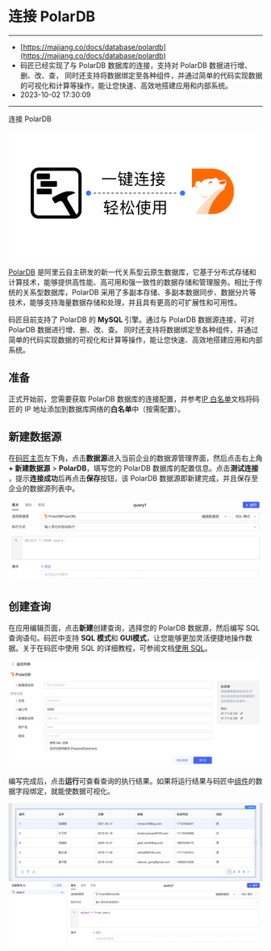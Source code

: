 # 连接 PolarDB

---

* [https://majiang.co/docs/database/polardb](https://majiang.co/docs/database/polardb)
* 码匠已经实现了与 PolarDB 数据库的连接，支持对 PolarDB 数据进行增、删、改、查， 同时还支持将数据绑定至各种组件，并通过简单的代码实现数据的可视化和计算等操作，能让您快速、高效地搭建应用和内部系统。
* 2023-10-02 17:30:09

---

连接 PolarDB

​![](assets/1-20231002173010-m0tu9z3.png)​

[PolarDB](https://www.aliyun.com/product/polardb) 是阿里云自主研发的新一代关系型云原生数据库，它基于分布式存储和计算技术，能够提供高性能、高可用和强一致性的数据存储和管理服务。相比于传统的关系型数据库，PolarDB 采用了多副本存储、多副本数据同步、数据分片等技术，能够支持海量数据存储和处理，并且具有更高的可扩展性和可用性。

码匠目前支持了 PolarDB 的 **MySQL** 引擎。通过与 PolarDB 数据源连接，可对 PolarDB 数据进行增、删、改、查。 同时还支持将数据绑定至各种组件，并通过简单的代码实现数据的可视化和计算等操作，能让您快速、高效地搭建应用和内部系统。

## 准备

正式开始前，您需要获取 PolarDB 数据库的连接配置，并参考[IP 白名单](https://majiang.co/docs/ip-allowlist)文档将码匠的 IP 地址添加到数据库网络的**白名单**中（按需配置）。

## 新建数据源

在[码匠主页](https://cloud.majiang.co/apps)左下角，点击**数据源**进入当前企业的数据源管理界面，然后点击右上角 **+ 新建数据源** > ​**PolarDB**​，填写您的 PolarDB 数据库的配置信息。点击​**测试连接**​，提示**连接成功**后再点击**保存**按钮，该 PolarDB 数据源即新建完成，并且保存至企业的数据源列表中。

​![](assets/2-20231002173010-70xmn2k.png)​

## 创建查询

在应用编辑页面，点击**新建**创建查询，选择您的 PolarDB 数据源，然后编写 SQL 查询语句。码匠中支持 **SQL 模式**和 **GUI模式**​，让您能够更加灵活便捷地操作数据。关于在码匠中使用 SQL 的详细教程，可参阅文档[使用 SQL](https://majiang.co/docs/using-sql)。

​![](assets/3-20231002173009-e9dxky1.png)​

编写完成后，点击**运行**可查看查询的执行结果。如果将运行结果与码匠中[组件](https://majiang.co/docs/component-guides)的数据字段绑定，就能使数据可视化。

​![](assets/4-20231002173010-7d4hbs7.png)​
